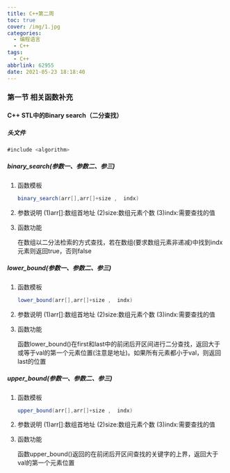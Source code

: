 ```yaml
---
title: C++第二周
toc: true
cover: /img/1.jpg
categories:
  - 编程语言
  - C++
tags:
  - C++
abbrlink: 62955
date: 2021-05-23 18:18:40
---
```


### 第一节 相关函数补充

#### C++ STL中的Binary search（二分查找）

##### 头文件<!-- more -->

```java
#include <algorithm>
```

##### binary_search(参数一、参数二、参三)

1. 函数模板

   ```java
   binary_search(arr[],arr[]+size ,  indx)
   ```

1. 参数说明
   (1)arr[]:数组首地址
   (2)size:数组元素个数
   (3)indx:需要查找的值

2. 函数功能

   在数组以二分法检索的方式查找，若在数组(要求数组元素非递减)中找到indx元素则返回true，否则false

##### lower_bound(参数一、参数二、参三)

1. 函数模板

   ```java
   lower_bound(arr[],arr[]+size ,  indx)
   ```

2. 参数说明
   (1)arr[]:数组首地址
   (2)size:数组元素个数
   (3)indx:需要查找的值

3. 函数功能

   函数lower_bound()在first和last中的前闭后开区间进行二分查找，返回大于或等于val的第一个元素位置(注意是地址)。如果所有元素都小于val，则返回last的位置

##### upper_bound(参数一、参数二、参三)

1. 函数模板

   ```java
   upper_bound(arr[],arr[]+size ,  indx)
   ```

2. 参数说明
   (1)arr[]:数组首地址
   (2)size:数组元素个数
   (3)indx:需要查找的值

3. 函数功能

   函数upper_bound()返回的在前闭后开区间查找的关键字的上界，返回大于val的第一个元素位置
